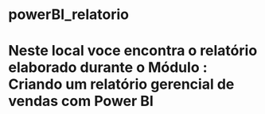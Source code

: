 # powerBI_relatorio
# Neste local voce encontra o relatório elaborado durante o Módulo : Criando um relatório gerencial de vendas com Power BI

